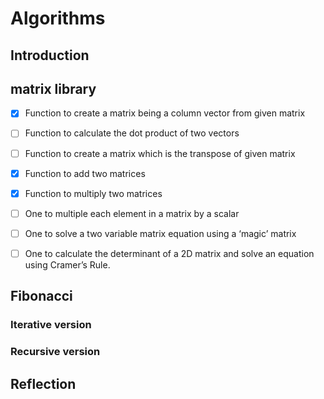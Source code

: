 # Algorithms

## Introduction


## matrix library

- [x] Function to create a matrix being a column vector from given matrix

- [ ] Function to calculate the dot product of two vectors

- [ ] Function to create a matrix which is the transpose of given matrix

- [x] Function to add two matrices

- [x] Function to multiply two matrices

- [ ] One to multiple each element in a matrix by a scalar
- [ ] One to solve a two variable matrix equation using a ‘magic’ matrix
- [ ] One to calculate the determinant of a 2D matrix and solve an equation using Cramer’s Rule.

## Fibonacci

### Iterative version

### Recursive version

## Reflection